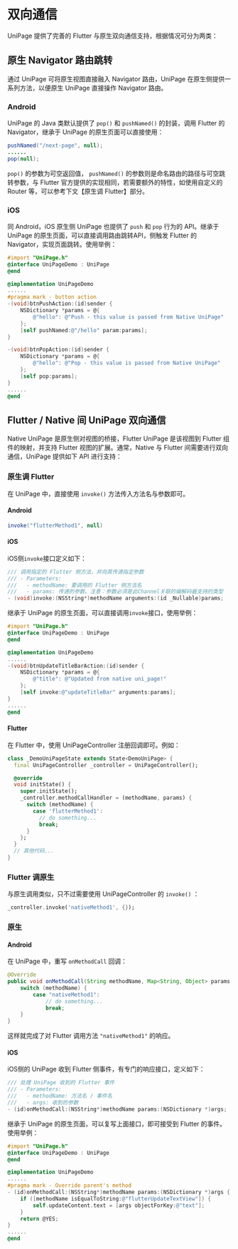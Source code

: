 # 双向通信

UniPage 提供了完善的 Flutter 与原生双向通信支持，根据情况可分为两类：

## 原生 Navigator 路由跳转

通过 UniPage 可将原生视图直接融入 Navigator 路由，UniPage 在原生侧提供一系列方法，以便原生 UniPage 直接操作 Navigator 路由。

### Android

UniPage 的 Java 类默认提供了 `pop()` 和 `pushNamed()` 的封装，调用 Flutter 的 Navigator，继承于 UniPage 的原生页面可以直接使用：

```java
pushNamed("/next-page", null);
......
pop(null);
```

`pop()` 的参数为可空返回值， `pushNamed()` 的参数则是命名路由的路径与可空跳转参数，与 Flutter 官方提供的实现相同，若需要额外的特性，如使用自定义的 Router 等，可以参考下文【原生调 Flutter】部分。

### iOS

同 Android，iOS 原生侧 UniPage 也提供了 `push` 和 `pop` 行为的 API。继承于 UniPage 的原生页面，可以直接调用路由跳转API，侧触发 Flutter 的 Navigator，实现页面跳转。使用举例：

```objectivec
#import "UniPage.h"
@interface UniPageDemo : UniPage
@end

@implementation UniPageDemo
......
#pragma mark - button action
-(void)btnPushAction:(id)sender {
    NSDictionary *params = @{
        @"hello": @"Push - this value is passed from Native UniPage"
    };
    [self pushNamed:@"/hello" param:params];
}

-(void)btnPopAction:(id)sender {
    NSDictionary *params = @{
        @"hello": @"Pop - this value is passed from Native UniPage"
    };
    [self pop:params];
}
......
@end
```

## Flutter / Native 间 UniPage 双向通信

Native UniPage 是原生侧对视图的桥接，Flutter UniPage 是该视图到 Flutter 组件的映射，并支持 Flutter 视图的扩展。通常，Native 与 Flutter 间需要进行双向通信，UniPage 提供如下 API 进行支持：

### 原生调 Flutter

在 UniPage 中，直接使用 `invoke()` 方法传入方法名与参数即可。

#### Android

```java
invoke("flutterMethod1", null)
```

#### iOS
iOS侧`invoke`接口定义如下：

```objectivec
/// 调用指定的 Flutter 侧方法，并向其传递指定参数
/// - Parameters:
///   - methodName: 要调用的 Flutter 侧方法名
///   - params: 传递的参数。注意：参数必须是此Channel关联的编解码器支持的类型
- (void)invoke:(NSString*)methodName arguments:(id _Nullable)params;
```

继承于 UniPage 的原生页面，可以直接调用`invoke`接口，使用举例：

```objectivec
#import "UniPage.h"
@interface UniPageDemo : UniPage
@end

@implementation UniPageDemo
......
-(void)btnUpdateTitleBarAction:(id)sender {
    NSDictionary *params = @{
        @"title": @"Updated from native uni_page!"
    };
    [self invoke:@"updateTitleBar" arguments:params];
}
......
@end
```

#### Flutter

在 Flutter 中，使用 UniPageController 注册回调即可。例如：

```dart
class _DemoUniPageState extends State<DemoUniPage> {
  final UniPageController _controller = UniPageController();

  @override
  void initState() {
    super.initState();
    _controller.methodCallHandler = (methodName, params) {
      switch (methodName) {
        case 'flutterMethod1':
          // do something...
          break;
      }
    };
  }
  // 其他代码...
}
```

### Flutter 调原生

与原生调用类似，只不过需要使用 UniPageController 的 `invoke()` ：

```dart
_controller.invoke('nativeMethod1', {});
```

### 原生

#### Android

在 UniPage 中，重写 `onMethodCall` 回调：

```java
@Override
public void onMethodCall(String methodName, Map<String, Object> params, MethodChannel.Result result) {
    switch (methodName) {
        case "nativeMethod1":
            // do something...
            break;
    }
}
```

这样就完成了对 Flutter 调用方法 `"nativeMethod1"` 的响应。

#### iOS

iOS侧的 UniPage 收到 Flutter 侧事件，有专门的响应接口，定义如下：

```objectivec
/// 处理 UniPage 收到的 Flutter 事件
/// - Parameters:
///   - methodName: 方法名 / 事件名
///   - args: 收到的参数
- (id)onMethodCall:(NSString*)methodName params:(NSDictionary *)args;
```
继承于 UniPage 的原生页面，可以复写上面接口，即可接受到 Flutter 的事件。使用举例：

```objectivec
#import "UniPage.h"
@interface UniPageDemo : UniPage
@end

@implementation UniPageDemo
......
#pragma mark - Override parent's method
- (id)onMethodCall:(NSString*)methodName params:(NSDictionary *)args {
    if ([methodName isEqualToString:@"flutterUpdateTextView"]) {
        self.updateContent.text = [args objectForKey:@"text"];
    }
    return @YES;
}
......
@end
```

